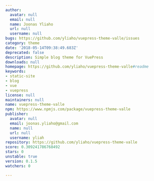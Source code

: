 ```yaml
---
author:
  avatar: null
  email: null
  name: Joonas Yliaho
  url: null
  username: null
bugs: https://github.com/yliaho/vuepress-theme-valle/issues
category: theme
date: '2018-05-14T09:38:49.683Z'
deprecated: false
description: Simple blog theme for VuePress
downloads: null
homepage: https://github.com/yliaho/vuepress-theme-valle#readme
keywords:
- static-site
- blog
- vue
- vuepress
license: null
maintainers: null
name: vuepress-theme-valle
npm: https://www.npmjs.com/package/vuepress-theme-valle
publisher:
  avatar: null
  email: joonas.yliaho@gmail.com
  name: null
  url: null
  username: yliah
repository: https://github.com/yliaho/vuepress-theme-valle
score: 0.309241786768492
stars: 0
unstable: true
version: 0.1.5
watchers: 0

---
```


